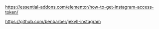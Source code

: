 

https://essential-addons.com/elementor/how-to-get-instagram-access-token/

https://github.com/benbarber/jekyll-instagram
